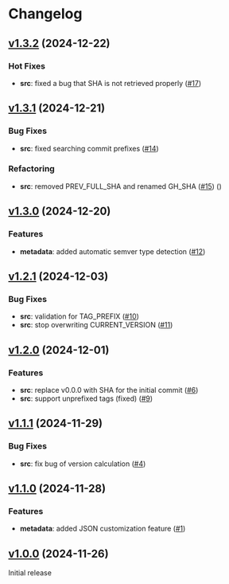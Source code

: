 # Changelog

## [v1.3.2](https://github.com/roodolv/release-and-changelog/compare/v1.3.1...v1.3.2) (2024-12-22)

### Hot Fixes
- **src**: fixed a bug that SHA is not retrieved properly ([#17](https://github.com/roodolv/release-and-changelog/pull/17))

## [v1.3.1](https://github.com/roodolv/release-and-changelog/compare/v1.3.0...v1.3.1) (2024-12-21)

### Bug Fixes
- **src**: fixed searching commit prefixes ([#14](https://github.com/roodolv/release-and-changelog/pull/14))

### Refactoring
- **src**: removed PREV_FULL_SHA and renamed GH_SHA ([#15](https://github.com/roodolv/release-and-changelog/pull/15)) ([](https://github.com/roodolv/release-and-changelog/commit/))

## [v1.3.0](https://github.com/roodolv/release-and-changelog/compare/v1.2.1...v1.3.0) (2024-12-20)

### Features
- **metadata**: added automatic semver type detection ([#12](https://github.com/roodolv/release-and-changelog/pull/12))

## [v1.2.1](https://github.com/roodolv/release-and-changelog/compare/v1.2.0...v1.2.1) (2024-12-03)

### Bug Fixes
- **src**: validation for TAG_PREFIX ([#10](https://github.com/roodolv/release-and-changelog/pull/10))
- **src**: stop overwriting CURRENT_VERSION ([#11](https://github.com/roodolv/release-and-changelog/pull/11))

## [v1.2.0](https://github.com/roodolv/release-and-changelog/compare/v1.1.1...v1.2.0) (2024-12-01)

### Features
- **src**: replace v0.0.0 with SHA for the initial commit ([#6](https://github.com/roodolv/release-and-changelog/pull/6))
- **src**: support unprefixed tags (fixed) ([#9](https://github.com/roodolv/release-and-changelog/pull/9))

## [v1.1.1](https://github.com/roodolv/release-and-changelog/compare/v1.1.0...v1.1.1) (2024-11-29)

### Bug Fixes
- **src**: fix bug of version calculation ([#4](https://github.com/roodolv/release-and-changelog/pull/4))

## [v1.1.0](https://github.com/roodolv/release-and-changelog/compare/v1.0.0...v1.1.0) (2024-11-28)

### Features
- **metadata**: added JSON customization feature ([#1](https://github.com/roodolv/release-and-changelog/pull/1))

## [v1.0.0](https://github.com/roodolv/release-and-changelog/tree/v1.0.0) (2024-11-26)

Initial release
